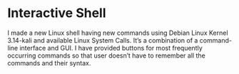 # Interactive Shell
I made a new Linux shell having new commands using Debian Linux Kernel 3.14-kali and available Linux System Calls. It’s a combination of a command-line interface and GUI. I have provided buttons for most frequently occurring commands so that user doesn’t have to remember all the commands and their syntax.
